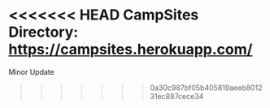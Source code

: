 <<<<<<< HEAD
CampSites Directory: https://campsites.herokuapp.com/
=======
Minor Update
>>>>>>> 0a30c987bf05b405819aeeb801231ec887cece34
